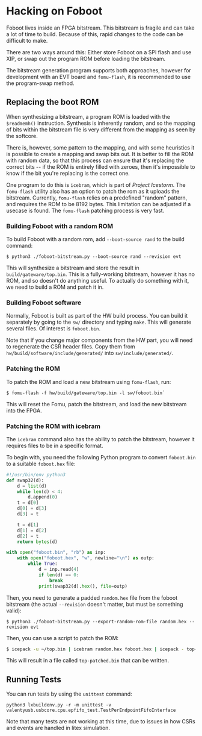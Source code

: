 # Hacking on Foboot

Foboot lives inside an FPGA bitstream.  This bitstream is fragile and can take a lot of time to build.  Because of this, rapid changes to the code can be difficult to make.

There are two ways around this: Either store Foboot on a SPI flash and use XIP, or swap out the program ROM before loading the bitstream.

The bitstream generation program supports both approaches, however for development with an EVT board and `fomu-flash`, it is recommended to use the program-swap method.

## Replacing the boot ROM

When synthesizing a bitstream, a program ROM is loaded with the `$readmemh()` instruction.  Synthesis is inherently random, and so the mapping of bits within the bitstream file is very different from the mapping as seen by the softcore.

There is, however, some pattern to the mapping, and with some heuristics it is possible to create a mapping and swap bits out.  It is better to fill the ROM with random data, so that this process can ensure that it's replacing the correct bits -- if the ROM is entirely filled with zeroes, then it's impossible to know if the bit you're replacing is the correct one.

One program to do this is `icebram`, which is part of *Project Icestorm*.  The `fomu-flash` utility also has an option to patch the rom as it uploads the bitstream.  Currently, `fomu-flash` relies on a predefined "random" pattern, and requires the ROM to be 8192 bytes.  This limitation can be adjusted if a usecase is found.  The `fomu-flash` patching process is very fast.

### Building Foboot with a random ROM

To build Foboot with a random rom, add `--boot-source rand` to the build command:

```
$ python3 ./foboot-bitstream.py --boot-source rand --revision evt
```

This will synthesize a bitstream and store the result in `build/gateware/top.bin`.  This is a fully-working bitstream, however it has no ROM, and so doesn't do anything useful.  To actually do something with it, we need to build a ROM and patch it in.

### Building Foboot software

Normally, Foboot is built as part of the HW build process.  You can build it separately by going to the `sw/` directory and typing `make`.  This will generate several files.  Of interest is `foboot.bin`.

Note that if you change major components from the HW part, you will need to regenerate the CSR header files.  Copy them from `hw/build/software/include/generated/` into `sw/include/generated/`.

### Patching the ROM

To patch the ROM and load a new bitstream using `fomu-flash`, run:

```
$ fomu-flash -f hw/build/gateware/top.bin -l sw/foboot.bin`
```

This will reset the Fomu, patch the bitstream, and load the new bitstream into the FPGA.

### Patching the ROM with icebram

The `icebram` command also has the ability to patch the bitstream, however it requires files to be in a specific format.

To begin with, you need the following Python program to convert `foboot.bin` to a suitable `foboot.hex` file:

```python
#!/usr/bin/env python3
def swap32(d):
    d = list(d)
    while len(d) < 4:
        d.append(0)
    t = d[0]
    d[0] = d[3]
    d[3] = t

    t = d[1]
    d[1] = d[2]
    d[2] = t
    return bytes(d)

with open("foboot.bin", "rb") as inp:
    with open("foboot.hex", "w", newline="\n") as outp:
        while True:
            d = inp.read(4)
            if len(d) == 0:
                break
            print(swap32(d).hex(), file=outp)
```

Then, you need to generate a padded `random.hex` file from the foboot bitstream (the actual `--revision` doesn't matter, but must be something valid):

```
$ python3 ./foboot-bitstream.py --export-random-rom-file random.hex --revision evt
```

Then, you can use a script to patch the ROM:

```sh
$ icepack -u ~/top.bin | icebram random.hex foboot.hex | icepack - top-patched.bin
```

This will result in a file called `top-patched.bin` that can be written.

## Running Tests

You can run tests by using the `unittest` command:

`python3 lxbuildenv.py -r -m unittest -v valentyusb.usbcore.cpu.epfifo_test.TestPerEndpointFifoInterface`

Note that many tests are not working at this time, due to issues in how CSRs and events are handled in litex simulation.